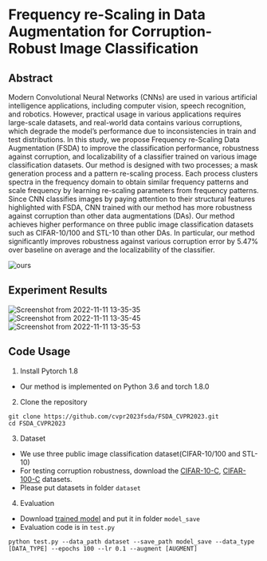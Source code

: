 # Frequency re-Scaling in Data Augmentation for Corruption-Robust Image Classification
## Abstract
Modern Convolutional Neural Networks (CNNs) are used in various artificial intelligence applications, including computer vision, speech recognition, and robotics. However, practical usage in various applications requires large-scale datasets, and real-world data contains various corruptions, which degrade the model’s performance due to inconsistencies in train and test distributions. In this study, we propose Frequency re-Scaling Data Augmentation (FSDA) to improve the classification performance, robustness against corruption, and localizability of a classifier trained on various image classification datasets. Our method is designed with two processes; a mask generation process and a pattern re-scaling process. Each process clusters spectra in the frequency domain to obtain similar frequency patterns and scale frequency by learning re-scaling parameters from frequency patterns. Since CNN classifies images by paying attention to their structural features highlighted with FSDA, CNN trained with our method has more robustness against corruption than other data augmentations (DAs). Our method achieves higher performance on three public image classification datasets such as CIFAR-10/100 and STL-10 than other DAs. In particular, our method significantly improves robustness against various corruption error by 5.47\% over baseline on average and the localizability of the classifier.

![ours](https://user-images.githubusercontent.com/117921416/201263746-1c4b54c0-0370-4768-b35f-55cc256fe88b.png)

## Experiment Results

![Screenshot from 2022-11-11 13-35-35](https://user-images.githubusercontent.com/117921416/201264189-6972b025-e983-4186-847c-1f3cb0e7019e.png)
![Screenshot from 2022-11-11 13-35-45](https://user-images.githubusercontent.com/117921416/201264257-057d1e61-ff5d-44c8-b3d1-b263b5cde0dc.png)
![Screenshot from 2022-11-11 13-35-53](https://user-images.githubusercontent.com/117921416/201264315-df8c6d7a-3d73-4598-8d52-0b773e503374.png)

## Code Usage
1. Install Pytorch 1.8 
  - Our method is implemented on Python 3.6 and torch 1.8.0

2. Clone the repository
  ```
  git clone https://github.com/cvpr2023fsda/FSDA_CVPR2023.git
  cd FSDA_CVPR2023
  ```
  
3. Dataset
  - We use three public image classification dataset(CIFAR-10/100 and STL-10)
  - For testing corruption robustness, download the [CIFAR-10-C](https://zenodo.org/record/2535967), [CIFAR-100-C](https://zenodo.org/record/3555552#.Y23TZ3VByV4) datasets. 
  - Please put datasets in folder `dataset`

4. Evaluation
  - Download [trained model](https://drive.google.com/file/d/155-DY-H-wE4FyMRFL9i1-ireHFAJGsiS/view?usp=share_link) and put it in folder `model_save`
  - Evaluation code is in `test.py`
 ```
 python test.py --data_path dataset --save_path model_save --data_type [DATA_TYPE] --epochs 100 --lr 0.1 --augment [AUGMENT]
 ```
